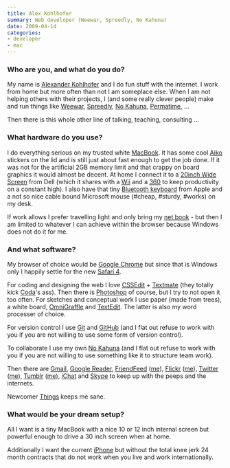 ```yaml
---
title: Alex Kohlhofer
summary: Web developer (Weewar, Spreedly, No Kahuna)
date: 2009-04-14
categories:
- developer
- mac
---
```


### Who are you, and what do you do?

My name is [Alexander Kohlhofer](http://plasticshore.com "Alex's own site.") and I do fun stuff with the internet. I work from home but more often than not I am someplace else. When I am not helping others with their projects, I (and some really clever people) make and run things like [Weewar][], [Spreedly][], [No Kahuna][no-kahuna], [Permatime][], ...

Then there is this whole other line of talking, teaching, consulting ...

### What hardware do you use?

I do everything serious on my trusted white [MacBook][]. It has some cool [Aiko](http://www.weareaiko.com/everyday/ "A funky clothes label.") stickers on the lid and is still just about fast enough to get the job done. If it was not for the artificial 2GB memory limit and that crappy on board graphics it would almost be decent. At home I connect it to a [20inch Wide Screen][e207wfp] from Dell (which it shares with a [Wii][] and a [360][xbox-360] to keep productivity on a constant high). I also have that tiny [Bluetooth keyboard][keyboard] from Apple and a not so nice cable bound Microsoft mouse (#cheap, #sturdy, #works) on my desk.

If work allows I prefer travelling light and only bring my [net book][eee-pc-901] - but then I am limited to whatever I can achieve within the browser because Windows does not do it for me.

### And what software?

My browser of choice would be [Google Chrome][chrome] but since that is Windows only I happily settle for the new [Safari 4][safari].

For coding and designing the web I love [CSSEdit][] + [Textmate][] (they totally kick [Coda][]'s ass). Then there is [Photoshop][] of course, but I try to not open it too often. For sketches and conceptual work I use paper (made from trees), a white board, [OmniGraffle][] and [TextEdit][]. The latter is also my word processer of choice.

For version control I use [Git][] and [GitHub][] (and I flat out refuse to work with you if you are not willing to use some form of version control).

To collaborate I use my own [No Kahuna][no-kahuna] (and I flat out refuse to work with you if you are not willing to use something like it to structure team work).

Then there are [Gmail][], [Google Reader][google-reader], [FriendFeed][] ([me](http://friendfeed.com/kohlhofer "Alex on FriendFeed")), [Flickr][] ([me](http://www.flickr.com/photos/plasticshore/ "Alex on Flickr.")), [Twitter][] ([me](http://twitter.com/kohlhofer "Alex on Twitter.")), [Tumblr][] ([me](http://blog.kohlhofer.com "Alex's tumblelog.")), [iChat][] and [Skype][] to keep up with the peeps and the internets.

Newcomer [Things][] keeps me sane.

### What would be your dream setup?

All I want is a tiny MacBook with a nice 10 or 12 inch internal screen but powerful enough to drive a 30 inch screen when at home.

Additionally I want the current [iPhone][] but without the total knee jerk 24 month contracts that do not work when you live and work internationally.

[chrome]: https://www.google.com/intl/en/chrome/ "A WebKit-based browser, where each tab runs in its own thread."
[coda]: https://panic.com/coda/ "A single-window HTML/web tool for the Mac."
[cssedit]: https://www.macworld.com/article/189169/cssedit26.html "A stylesheet editor for the Mac."
[e207wfp]: http://web.archive.org/web/20210205215700/https://www.amazon.com/Dell-E207WFP-20-1-Widescreen-Monitor/dp/B000LZARRU "A 20 inch LCD screen."
[eee-pc-901]: http://web.archive.org/web/20150215131157/http://www.asus.com:80/Eee_Family/Eee_PC_901/ "A 9 inch netbook."
[flickr]: https://www.flickr.com/ "A photo sharing website."
[friendfeed]: https://en.wikipedia.org/wiki/FriendFeed "Web-based social aggregation."
[git]: https://git-scm.com/ "A version control system."
[github]: https://github.com/ "A Git code repository service."
[gmail]: https://en.wikipedia.org/wiki/Gmail "Web-based email."
[google-reader]: https://en.wikipedia.org/wiki/Google_Reader "A web-based feed reader."
[ichat]: https://en.wikipedia.org/wiki/IChat "An AIM/Jabber client included with Mac OS X."
[iphone]: https://en.wikipedia.org/wiki/IPhone_(1st_generation) "A smartphone."
[keyboard]: https://www.apple.com/us/shop/goto/mac/accessories "The keyboard."
[macbook]: https://en.wikipedia.org/wiki/MacBook "A laptop."
[no-kahuna]: http://nokahuna.com/ "A web-based project/collaboration service."
[omnigraffle]: https://www.omnigroup.com/omnigraffle/ "Diagramming software for the Mac."
[permatime]: http://web.archive.org/web/20230501220319/http://permatime.com/ "A web-based temporal headache massager."
[photoshop]: https://www.adobe.com/products/photoshop.html "A bitmap image editor."
[safari]: https://www.apple.com/safari/ "A fast web browser."
[skype]: https://www.skype.com/en/ "Voice and video chat software."
[spreedly]: https://www.spreedly.com/ "A web-based service for collecting subscription payments for anything."
[textedit]: http://web.archive.org/web/20200525165141/https://support.apple.com/en-us/HT2523 "A text editor included with Mac OS X."
[textmate]: https://macromates.com/ "A text editor for the Mac."
[things]: https://culturedcode.com/things/ "A task management application for the Mac."
[tumblr]: https://www.tumblr.com/ "An online personal publishing platform."
[twitter]: http://web.archive.org/web/20230525035323/https://twitter.com/ "An online micro-blogging platform."
[weewar]: http://web.archive.org/web/20210802223928/https://alternativeto.net/software/weewar/ "A web-based strategy game."
[wii]: http://web.archive.org/web/20140513065105/http://www.nintendo.com:80/wii "A unique gaming console."
[xbox-360]: http://web.archive.org/web/20131008213618/http://www.xbox.com/en-US/xbox360 "A gaming console."
